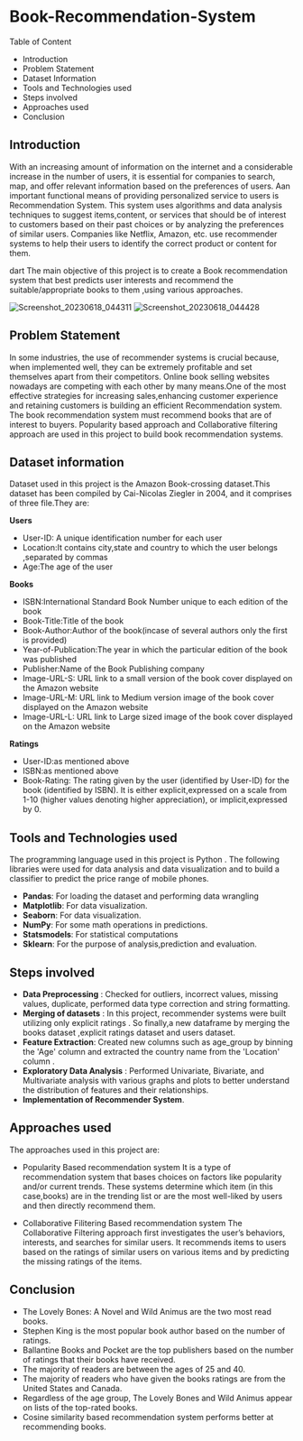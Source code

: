 # Book-Recommendation-System
Table of Content
* Introduction
* Problem Statement
* Dataset Information
* Tools and Technologies used
* Steps involved
* Approaches used
* Conclusion

##  Introduction
With an increasing amount of information on the internet and a considerable increase in the number of users, it is essential for companies to search, map, and offer relevant information based on the preferences of users. Aan important functional means of providing personalized service to users is Recommendation System. This system uses algorithms and data analysis techniques to suggest items,content, or services that should be of interest to customers based on their past choices or by analyzing the preferences of similar users. Companies like Netflix, Amazon, etc. use recommender systems to help their users to identify the correct product or content for them.

dart The main objective of this project is to create a Book recommendation system that best predicts user interests and recommend the suitable/appropriate books to them ,using various approaches.

![Screenshot_20230618_044311](https://github.com/HajaraCM/Book-Recommendation-System/assets/117503246/a5578499-9329-4cb3-9102-8e452e3af2a3)
![Screenshot_20230618_044428](https://github.com/HajaraCM/Book-Recommendation-System/assets/117503246/9c16b29a-2f83-4ec1-a84d-dd2cb500c28b)


## Problem Statement
In some industries, the use of recommender systems is crucial because, when implemented well, they can be extremely profitable and set themselves apart from their competitors. Online book selling websites nowadays are competing with each other by many means.One of the most effective strategies for increasing sales,enhancing customer experience and retaining customers is building an efficient Recommendation system. The book recommendation system must recommend books that are of interest to buyers. Popularity based approach and Collaborative filtering approach are used in this project to build book recommendation systems.

## Dataset information
Dataset used in this project is the Amazon Book-crossing dataset.This dataset has been compiled by Cai-Nicolas Ziegler in 2004, and it comprises of three file.They are:

**Users**

* User-ID: A unique identification number for each user
* Location:It contains city,state and country to which the user belongs ,separated by commas
* Age:The age of the user

**Books**

* ISBN:International Standard Book Number unique to each edition of the book
* Book-Title:Title of the book
* Book-Author:Author of the book(incase of several authors only the first is provided)
* Year-of-Publication:The year in which the particular edition of the book was published
* Publisher:Name of the Book Publishing company
* Image-URL-S: URL link to a small version of the book cover displayed on the Amazon website
* Image-URL-M: URL link to Medium version image of the book cover displayed on the Amazon website
* Image-URL-L: URL link to Large sized image of the book cover displayed on the Amazon website

**Ratings**

* User-ID:as mentioned above
* ISBN:as mentioned above
* Book-Rating: The rating given by the user (identified by User-ID) for the book (identified by ISBN). It is either explicit,expressed on a scale from 1-10 (higher values denoting higher appreciation), or implicit,expressed by 0.

## Tools and Technologies used
The programming language used in this project is Python . The following libraries were used for data analysis and data visualization and to build a classifier to predict the price range of mobile phones.

* **Pandas**: For loading the dataset and performing data wrangling
* **Matplotlib**: For data visualization.
* **Seaborn**: For data visualization.
* **NumPy**: For some math operations in predictions.
* **Statsmodels**: For statistical computations
* **Sklearn**: For the purpose of analysis,prediction and evaluation.

## Steps involved
* **Data Preprocessing** : Checked for outliers, incorrect values, missing values, duplicate, performed data type correction and string formatting.
* **Merging of datasets** : In this project, recommender systems were built utilizing only explicit ratings . So finally,a new dataframe by merging the books dataset ,explicit ratings dataset and users dataset.
* **Feature Extraction**: Created new columns such as age_group by binning the 'Age' column and extracted the country name from the 'Location' column .
* **Exploratory Data Analysis** : Performed Univariate, Bivariate, and Multivariate analysis with various graphs and plots to better understand the distribution of features and their relationships.
* **Implementation of  Recommender System**.

##  Approaches used
The approaches used in this project are:

* Popularity Based recommendation system
It is a type of recommendation system that bases choices on factors like popularity and/or current trends. These systems determine which item (in this case,books) are in the trending list or are the most well-liked by users and then directly recommend them.

* Collaborative Filitering Based recommendation system
The Collaborative Filtering approach first investigates the user’s behaviors, interests, and searches for similar users. It recommends items to users based on the ratings of similar users on various items and by predicting the missing ratings of the items.

## Conclusion
* The Lovely Bones: A Novel and Wild Animus are the two most read books.
* Stephen King is the most popular book author based on the number of ratings.
* Ballantine Books and Pocket are the top publishers based on the number of ratings that their books have received.
* The majority of readers are between the ages of 25 and 40.
* The majority of readers who have given the books ratings are from the United States and Canada.
* Regardless of the age group, The Lovely Bones and Wild Animus appear on lists of the top-rated books.
* Cosine similarity based recommendation system performs better at recommending books.
